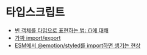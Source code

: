 # 타입스크립트

- [빈 객체를 타입으로 표현하는 법: {}에 대해](./empty-object-type/ko.md)
- [가짜 import/export](./fake-import-export/ko.md)
- [ESM에서 @emotion/styled를 import하면 생기는 현상](./esm-emotion-styled-import/ko.md)
